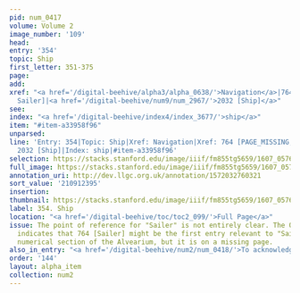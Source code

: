 ```yaml
---
pid: num_0417
volume: Volume 2
image_number: '109'
head:
entry: '354'
topic: Ship
first_letter: 351-375
page:
add:
xref: "<a href='/digital-beehive/alpha3/alpha_0638/'>Navigation</a>|764 [PAGE_MISSING,
  Sailer]|<a href='/digital-beehive/num9/num_2967/'>2032 [Ship]</a>"
see:
index: "<a href='/digital-beehive/index4/index_3677/'>ship</a>"
item: "#item-a33958f96"
unparsed:
line: 'Entry: 354|Topic: Ship|Xref: Navigation|Xref: 764 [PAGE_MISSING, Sailer]|Xref:
  2032 [Ship]|Index: ship|#item-a33958f96'
selection: https://stacks.stanford.edu/image/iiif/fm855tg5659/1607_0576/270,2395,3028,624/full/0/default.jpg
full_image: https://stacks.stanford.edu/image/iiif/fm855tg5659/1607_0576/full/full/0/default.jpg
annotation_uri: http://dev.llgc.org.uk/annotation/1572032760321
sort_value: '210912395'
insertion:
thumbnail: https://stacks.stanford.edu/image/iiif/fm855tg5659/1607_0576/270,2395,600,180/250,/0/default.jpg
label: 354. Ship
location: "<a href='/digital-beehive/toc/toc2_099/'>Full Page</a>"
issue: The point of reference for "Sailer" is not entirely clear. The Octavo Index
  indicates that 764 [Sailer] might be the first entry relevant to "Sailer" in the
  numerical section of the Alvearium, but it is on a missing page.
also_in_entry: "<a href='/digital-beehive/num2/num_0418/'>To acknowledge</a>"
order: '144'
layout: alpha_item
collection: num2
---
```

